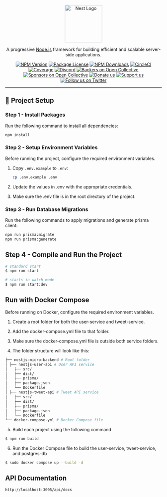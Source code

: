 <p align="center">
  <a href="http://nestjs.com/" target="blank"><img src="https://nestjs.com/img/logo-small.svg" width="120" alt="Nest Logo" /></a>
</p>

[circleci-image]: https://img.shields.io/circleci/build/github/nestjs/nest/master?token=abc123def456
[circleci-url]: https://circleci.com/gh/nestjs/nest

  <p align="center">A progressive <a href="http://nodejs.org" target="_blank">Node.js</a> framework for building efficient and scalable server-side applications.</p>
    <p align="center">
<a href="https://www.npmjs.com/~nestjscore" target="_blank"><img src="https://img.shields.io/npm/v/@nestjs/core.svg" alt="NPM Version" /></a>
<a href="https://www.npmjs.com/~nestjscore" target="_blank"><img src="https://img.shields.io/npm/l/@nestjs/core.svg" alt="Package License" /></a>
<a href="https://www.npmjs.com/~nestjscore" target="_blank"><img src="https://img.shields.io/npm/dm/@nestjs/common.svg" alt="NPM Downloads" /></a>
<a href="https://circleci.com/gh/nestjs/nest" target="_blank"><img src="https://img.shields.io/circleci/build/github/nestjs/nest/master" alt="CircleCI" /></a>
<a href="https://coveralls.io/github/nestjs/nest?branch=master" target="_blank"><img src="https://coveralls.io/repos/github/nestjs/nest/badge.svg?branch=master#9" alt="Coverage" /></a>
<a href="https://discord.gg/G7Qnnhy" target="_blank"><img src="https://img.shields.io/badge/discord-online-brightgreen.svg" alt="Discord"/></a>
<a href="https://opencollective.com/nest#backer" target="_blank"><img src="https://opencollective.com/nest/backers/badge.svg" alt="Backers on Open Collective" /></a>
<a href="https://opencollective.com/nest#sponsor" target="_blank"><img src="https://opencollective.com/nest/sponsors/badge.svg" alt="Sponsors on Open Collective" /></a>
  <a href="https://paypal.me/kamilmysliwiec" target="_blank"><img src="https://img.shields.io/badge/Donate-PayPal-ff3f59.svg" alt="Donate us"/></a>
    <a href="https://opencollective.com/nest#sponsor"  target="_blank"><img src="https://img.shields.io/badge/Support%20us-Open%20Collective-41B883.svg" alt="Support us"></a>
  <a href="https://twitter.com/nestframework" target="_blank"><img src="https://img.shields.io/twitter/follow/nestframework.svg?style=social&label=Follow" alt="Follow us on Twitter"></a>
</p>
  <!--[![Backers on Open Collective](https://opencollective.com/nest/backers/badge.svg)](https://opencollective.com/nest#backer)
  [![Sponsors on Open Collective](https://opencollective.com/nest/sponsors/badge.svg)](https://opencollective.com/nest#sponsor)-->

---

## 🚀 Project Setup

### Step 1 - Install Packages
Run the following command to install all dependencies:

```bash
npm install
```

###  Step 2 - Setup Environment Variables
Before running the project, configure the required environment variables.

1. Copy `.env.example` to `.env`:
   ```bash
   cp .env.example .env

2. Update the values in .env with the appropriate credentials.

3. Make sure the .env file is in the root directory of the project.

### Step 3 - Run Database Migrations
Run the following commands to apply migrations and generate prisma client:

```bash
npm run prisma:migrate
npm run prisma:generate
```
## Step 4 - Compile and Run the Project

```bash
# standard start
$ npm run start

# starts in watch mode
$ npm run start:dev
```

## Run with Docker Compose
Before running on Docker, configure the required environment variables.

1. Create a root folder for both the user-service and tweet-service.

2. Add the docker-compose.yml file to that folder.

3. Make sure the docker-compose.yml file is outside both service folders.

4. The folder structure will look like this:
```bash
├── nestjs-micro-backend # Root folder
│ ├── nestjs-user-api # User API service
│   ├── src/ 
│   ├── dist/
│   ├── prisma/
│   ├── package.json
│   └── Dockerfile
│ ├── nestjs-tweet-api # Tweet API service
│   ├── src/ 
│   ├── dist/
│   ├── prisma/
│   ├── package.json
│   └── Dockerfile
└── docker-compose.yml # Docker Compose file
```

5. Build each project using the following command
```bash
$ npm run build
```
6. Run the Docker Compose file to build the user-service, tweet-service, and postgres-db

```bash
$ sudo docker compose up --build -d
```

## API Documentation

```bash
http://localhost:3005/api/docs
```